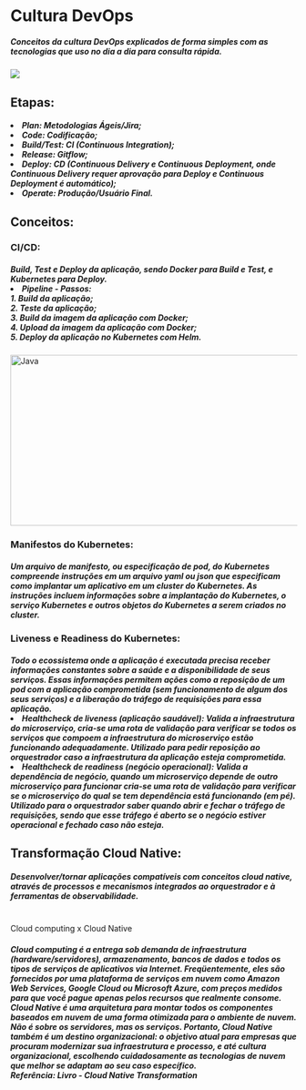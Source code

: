 # <h1> Cultura DevOps </h1>

<h5>Conceitos da cultura DevOps explicados de forma simples com as tecnologias que uso no dia a dia para consulta rápida.</h5>

<img src="https://miro.medium.com/max/1400/1*O76HIkmAb_ackQ94hUHMPw.png"> </img>

<h2>Etapas:</h2>
<h5>
<li>Plan:  Metodologias Ágeis/Jira;
<br><li>Code: Codificação;
<br><li>Build/Test: CI (Continuous Integration);
<br><li>Release: Gitflow;
<br><li>Deploy: CD (Continuous Delivery e Continuous Deployment, onde Continuous Delivery requer aprovação para Deploy e Continuous Deployment é automático);
<br><li>Operate: Produção/Usuário Final.
</h5>


<h2>Conceitos:</h2>
<h3>CI/CD:</h3> 
<h5> Build, Test e Deploy da aplicação, sendo Docker para Build e Test, e Kubernetes para Deploy.
<br><li>Pipeline - Passos:
<br>1. Build da aplicação;
<br>2. Teste da aplicação;
<br>3. Build da imagem da aplicação com Docker;
<br>4. Upload da imagem da aplicação com Docker;
<br>5. Deploy da aplicação no Kubernetes com Helm.
</h5>
<img align="center" alt="Java" height="300" width="700" src="https://media.licdn.com/dms/image/C5112AQGN4vNFRhAZIA/article-cover_image-shrink_600_2000/0/1561044324742?e=2147483647&v=beta&t=6ZXnwkmoNcroRad2lHMtWNyt43vQnV2aL42xcfJpFZI"> </img> <br>


<h3>Manifestos do Kubernetes:</h3>
<h5>
Um arquivo de manifesto, ou especificação de pod, do Kubernetes compreende instruções em um arquivo yaml ou json que especificam como implantar um aplicativo em um cluster do Kubernetes. As instruções incluem informações sobre a implantação do Kubernetes, o serviço Kubernetes e outros objetos do Kubernetes a serem criados no cluster.
</h5>

<h3>Liveness e Readiness do Kubernetes:</h3>
<h5>
Todo o ecossistema onde a aplicação é executada precisa receber informações constantes sobre a saúde e a disponibilidade de seus serviços. Essas informações permitem ações como a reposição de um pod com a aplicação comprometida (sem funcionamento de algum dos seus serviços) e a liberação do tráfego de requisições para essa aplicação. <br>
<li>Healthcheck de liveness (aplicação saudável): Valida a infraestrutura do microserviço, cria-se uma rota de validação para verificar se todos os serviços que compoem a infraestrutura do microserviço estão funcionando adequadamente. Utilizado para pedir reposição ao orquestrador caso a infraestrutura da aplicação esteja comprometida.<br>
<li>Healthcheck de readiness (negócio operacional): Valida a dependência de negócio, quando um microserviço depende de outro microserviço para funcionar cria-se uma rota de validação para verificar se o microserviço do qual se tem dependência está funcionando (em pé). Utilizado para o orquestrador saber quando abrir e fechar o tráfego de requisições, sendo que esse tráfego é aberto se o negócio estiver operacional e fechado caso não esteja.
</h5>

<h2>Transformação Cloud Native: </h2>
<h5> Desenvolver/tornar aplicações compatíveis com conceitos cloud native, através de processos e mecanismos integrados ao orquestrador e à ferramentas de observabilidade.</h5> <br> 
</h3> Cloud computing x Cloud Native  </h3>
<h5> Cloud computing é a entrega sob demanda de infraestrutura (hardware/servidores), armazenamento, bancos de dados e todos os tipos de serviços de aplicativos via Internet. Freqüentemente, eles são fornecidos por uma plataforma de serviços em nuvem como Amazon Web Services, Google Cloud ou Microsoft Azure, com preços medidos para que você pague apenas pelos recursos que realmente consome. <br>
Cloud Native é uma arquitetura para montar todos os componentes baseados em nuvem de uma forma otimizada para o ambiente de nuvem. Não é sobre os servidores, mas os serviços. Portanto, Cloud Native também é um destino organizacional: o objetivo atual para empresas que procuram modernizar sua infraestrutura e processo, e até cultura organizacional, escolhendo cuidadosamente as tecnologias de nuvem que melhor se adaptam ao seu caso específico.
<br> Referência: Livro - Cloud Native Transformation
</h5>
